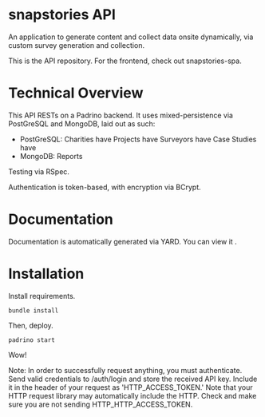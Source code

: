 # snapstories API
An application to generate content and collect data onsite dynamically, via custom survey generation and collection.

This is the API repository. For the frontend, check out snapstories-spa.

# Technical Overview
This API RESTs on a Padrino backend. It uses mixed-persistence via PostGreSQL and MongoDB, laid out as such:
- PostGreSQL: Charities have Projects have Surveyors have Case Studies have
- MongoDB: Reports

Testing via RSpec.

Authentication is token-based, with encryption via BCrypt.

# Documentation
Documentation is automatically generated via YARD. You can view it <here>.

# Installation
Install requirements.
```
bundle install
```

Then, deploy.
```
padrino start
```

Wow!

Note: In order to successfully request anything, you must authenticate. Send valid credentials to /auth/login and store the received API key. Include it in the header of your request as 'HTTP_ACCESS_TOKEN.' Note that your HTTP request library may automatically include the HTTP. Check and make sure you are not sending HTTP_HTTP_ACCESS_TOKEN.